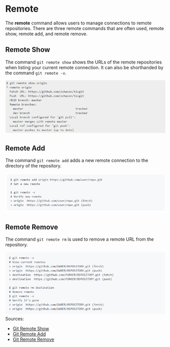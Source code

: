 # Remote

The **remote** command allows users to manage connections to remote repositories. There are three remote commands that are often used, remote show, remote add, and remote remove. 

## Remote Show
The command `git remote show` shows the URLs of the remote repositories when listing your current remote connection. It can also be shorthanded by the command `git remote -v`.

![RemoteShow](./images/gitremoteshow.png)

## Remote Add
The command `git remote add` adds a new remote connection to the directory of the repository.

![RemoteShow](./images/gitremoteadd.png)

## Remote Remove
The command `git remote rm` is used to remove a remote URL from the repository.

![RemoteShow](./images/gitremoteremove.png)
Sources:
* [Git Remote Show](https://git-scm.com/book/en/v2/Git-Basics-Working-with-Remotes)
* [Git Remote Add](https://docs.github.com/en/github/using-git/adding-a-remote)
* [Git Remote Remove](https://docs.github.com/en/github/using-git/removing-a-remote)
